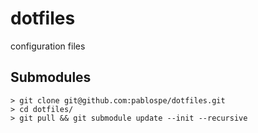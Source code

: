 # dotfiles
configuration files

## Submodules
    > git clone git@github.com:pablospe/dotfiles.git
    > cd dotfiles/
    > git pull && git submodule update --init --recursive
